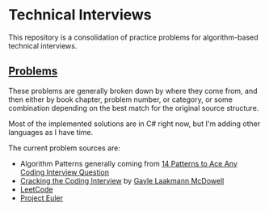 # Technical Interviews

This repository is a consolidation of practice problems for algorithm-based technical interviews.

## [Problems](https://github.com/eander01/InterviewPrep/tree/main/Problems)

These problems are generally broken down by where they come from, and then either by book chapter, problem number, or category, or some combination depending on the best match for the original source structure.

Most of the implemented solutions are in C# right now, but I'm adding other languages as I have time.

The current problem sources are:

* Algorithm Patterns generally coming from [14 Patterns to Ace Any Coding Interview Question](https://hackernoon.com/14-patterns-to-ace-any-coding-interview-question-c5bb3357f6ed)
* [Cracking the Coding Interview](https://www.amazon.com/Cracking-Coding-Interview-Programming-Questions/dp/0984782850) by [Gayle Laakmann McDowell](https://www.gayle.com/)
* [LeetCode](https://leetcode.com/problemset/all/)
* [Project Euler](https://projecteuler.info/problems)
